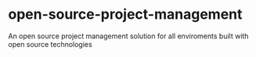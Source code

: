 # open-source-project-management
An open source project management solution for all enviroments built with open source technologies
